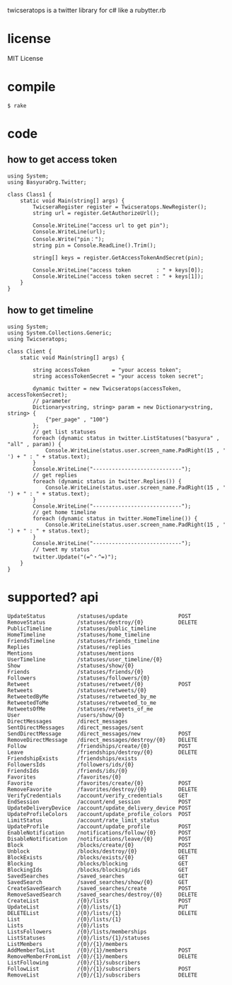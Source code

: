 
twicseratops is a twitter library for c# like a rubytter.rb

# license

 MIT License

# compile

    $ rake

# code

## how to get access token
    
    using System;
    using BasyuraOrg.Twitter;

    class Class1 {
        static void Main(string[] args) {
            TwicseraRegister register = Twicseratops.NewRegister();
            string url = register.GetAuthorizeUrl();

            Console.WriteLine("access url to get pin");
            Console.WriteLine(url);
            Console.Write("pin：");
            string pin = Console.ReadLine().Trim();

            string[] keys = register.GetAccessTokenAndSecret(pin);

            Console.WriteLine("access token        : " + keys[0]);
            Console.WriteLine("access token secret : " + keys[1]);
        }
    }


## how to get timeline

    using System;
    using System.Collections.Generic;
    using Twicseratops;

    class Client {
        static void Main(string[] args) {

            string accessToken       = "your access token";
            string accessTokenSecret = "your access token secret";

            dynamic twitter = new Twicseratops(accessToken, accessTokenSecret);
            // parameter
            Dictionary<string, string> param = new Dictionary<string, string> {
                {"per_page" , "100"}
            };
            // get list statuses
            foreach (dynamic status in twitter.ListStatuses("basyura" , "all" , param)) {
                Console.WriteLine(status.user.screen_name.PadRight(15 , ' ') + " : " + status.text);
            }
            Console.WriteLine("----------------------------");
            // get replies
            foreach (dynamic status in twitter.Replies()) {
                Console.WriteLine(status.user.screen_name.PadRight(15 , ' ') + " : " + status.text);
            }
            Console.WriteLine("----------------------------");
            // get home timeline
            foreach (dynamic status in twitter.HomeTimeline()) {
                Console.WriteLine(status.user.screen_name.PadRight(15 , ' ') + " : " + status.text);
            }
            Console.WriteLine("----------------------------");
            // tweet my status
            twitter.Update("(=^・^=)");
        }
    }

# supported? api

    UpdateStatus          /statuses/update                POST
    RemoveStatus          /statuses/destroy/{0}           DELETE
    PublicTimeline        /statuses/public_timeline
    HomeTimeline          /statuses/home_timeline
    FriendsTimeline       /statuses/friends_timeline
    Replies               /statuses/replies
    Mentions              /statuses/mentions
    UserTimeline          /statuses/user_timeline/{0}
    Show                  /statuses/show/{0}
    Friends               /statuses/friends/{0}
    Followers             /statuses/followers/{0}
    Retweet               /statuses/retweet/{0}           POST
    Retweets              /statuses/retweets/{0}
    RetweetedByMe         /statuses/retweeted_by_me
    RetweetedToMe         /statuses/retweeted_to_me
    RetweetsOfMe          /statuses/retweets_of_me
    User                  /users/show/{0}
    DirectMessages        /direct_messages
    SentDirectMessages    /direct_messages/sent
    SendDirectMessage     /direct_messages/new            POST
    RemoveDirectMessage   /direct_messages/destroy/{0}    DELETE
    Follow                /friendships/create/{0}         POST
    Leave                 /friendships/destroy/{0}        DELETE
    FriendshipExists      /friendships/exists
    FollowersIds          /followers/ids/{0}
    FriendsIds            /friends/ids/{0}
    Favorites             /favorites/{0}
    Favorite              /favorites/create/{0}           POST
    RemoveFavorite        /favorites/destroy/{0}          DELETE
    VerifyCredentials     /account/verify_credentials     GET
    EndSession            /account/end_session            POST
    UpdateDeliveryDevice  /account/update_delivery_device POST
    UpdateProfileColors   /account/update_profile_colors  POST
    LimitStatus           /account/rate_limit_status
    UpdateProfile         /account/update_profile         POST
    EnableNotification    /notifications/follow/{0}       POST
    DisableNotification   /notifications/leave/{0}        POST
    Block                 /blocks/create/{0}              POST
    Unblock               /blocks/destroy/{0}             DELETE
    BlockExists           /blocks/exists/{0}              GET
    Blocking              /blocks/blocking                GET
    BlockingIds           /blocks/blocking/ids            GET
    SavedSearches         /saved_searches                 GET
    SavedSearch           /saved_searches/show/{0}        GET
    CreateSavedSearch     /saved_searches/create          POST
    RemoveSavedSearch     /saved_searches/destroy/{0}     DELETE
    CreateList            /{0}/lists                      POST
    UpdateList            /{0}/lists/{1}                  PUT
    DELETEList            /{0}/lists/{1}                  DELETE
    List                  /{0}/lists/{1}
    Lists                 /{0}/lists
    ListsFollowers        /{0}/lists/memberships
    ListStatuses          /{0}/lists/{1}/statuses
    ListMembers           /{0}/{1}/members
    AddMemberToList       /{0}/{1}/members                POST
    RemoveMemberFromList  /{0}/{1}/members                DELETE
    ListFollowing         /{0}/{1}/subscribers
    FollowList            /{0}/{1}/subscribers            POST
    RemoveList            /{0}/{1}/subscribers            DELETE

